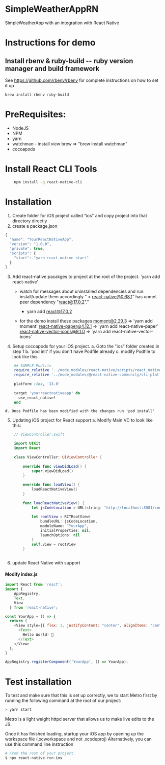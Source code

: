 # SimpleWeatherAppRN
SimpleWeatherApp with an integration with React Native


# Instructions for demo


## Install rbenv & ruby-build -- ruby version manager and build framework
See https://github.com/rbenv/rbenv for complete instructions on how to set it up

```bash
brew install rbenv ruby-build
```

# PreRequisites:
* NodeJS
* NPM 
* yarn
* watchman - install view brew => "brew install watchman"
* cocoapods

# Install React CLI Tools
```bash
    npm install -g react-native-cli
```

# Installation

1. Create folder for iOS project called "ios" and copy project into that directory directly
2. create a package.json
```javascript
{
  "name": "YourReactNativeApp",
  "version": "1.0.0",
  "private": true,
  "scripts": {
    "start": "yarn react-native start"
  }
}
```

3. Add react-native pacakges to project at the root of the project.
    'yarn add react-native'
    * watch for messages about uninstalled dependencies and run install/update them accordingly
        " > react-native@0.68.1" has unmet peer dependency "react@17.0.2"."

       * yarn add react@17.0.2

    * for the demo install these packages
        moment@2.29.3                       => 'yarn add moment'
        react-native-paper@4.12.1           => 'yarn add react-native-paper'
        react-native-vector-icons@9.1.0     => 'yarn add react-native-vector-icons'


4. Setup cocoapods for your iOS project.
    a. Goto the "ios" folder created in step 1
    b. 'pod init' if you don't have Podfile already
    c. modify Podfile to look like this 

```ruby
    ## SAMPLE Podfile
    require_relative '../node_modules/react-native/scripts/react_native_pods'
    require_relative '../node_modules/@react-native-community/cli-platform-ios/native_modules'
    
    platform :ios, '13.0'
    
    target 'yourreactnativeapp' do
      use_react_native!
    end
```

    d. Once Podfile has been modified with the changes run 'pod install'


5. Updating iOS project for React support
    a.  Modify Main VC to look like this:

```swift
    // ViewController.swift

    import UIKit
    import React
    
    class ViewController: UIViewController {
    
        override func viewDidLoad() {
            super.viewDidLoad()
        }
    
        override func loadView() {
            loadReactNativeView()
        }
    
        func loadReactNativeView() {
            let jsCodeLocation = URL(string: "http://localhost:8081/index.bundle?platform=ios")!
            
            let rootView = RCTRootView(
                bundleURL: jsCodeLocation,
                moduleName: "YourApp",
                initialProperties: nil,
                launchOptions: nil
            )
            self.view = rootView
        }
        
```

6. update React Native with support 
####  Modify __index.js__ 
```javascript
import React from 'react';
import {
    AppRegistry,
    Text,
    View
  } from 'react-native';

const YourApp = () => {
  return (
    <View style={{ flex: 1, justifyContent: "center", alignItems: "center" }}>
      <Text>
        Hello World! 🎉
      </Text>
    </View>
  );
}

AppRegistry.registerComponent('YourApp', () => YourApp);
````


# Test installation
To test and make sure that this is set up correctly, we to start Metro first by running the following command at the root of our project:

```bash
> yarn start
```

Metro is a light weight httpd server that allows us to make live edits to the JS.

Once it has finished loading, startup your iOS app by opening up the workspace file (<project>.xcworkspace and not <project>.xcodeproj)
Alternatively, you can use this command line instruction

```bash
# From the root of your project
$ npx react-native run-ios
```

